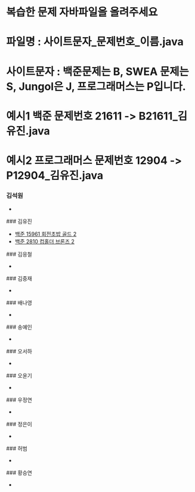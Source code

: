 # 복습한 문제 자바파일을 올려주세요
# 파일명 : 사이트문자_문제번호_이름.java
# 사이트문자 : 백준문제는 B, SWEA 문제는 S, Jungol은 J, 프로그래머스는 P입니다.
# 예시1 백준 문제번호 21611 -> B21611_김유진.java
# 예시2 프로그래머스 문제번호 12904 -> P12904_김유진.java


### 김석원
<ul>
  <li><a href = ""> </a></li>
</ul>
### 김유진
<ul>
  <li><a href ="https://github.com/S6-Daejeon4-Study/D4-Algo-Study/blob/main/D4S10/1%EC%A3%BC%EC%B0%A8/%EB%B3%B5%EC%8A%B5%20%EB%AC%B8%EC%A0%9C/B2531_%EA%B9%80%EC%9C%A0%EC%A7%84.java" > 백준 15961 회전초밥 골드 2</a></li>
   <li><a href ="https://github.com/S6-Daejeon4-Study/D4-Algo-Study/blob/main/D4S10/1%EC%A3%BC%EC%B0%A8/%EB%B3%B5%EC%8A%B5%20%EB%AC%B8%EC%A0%9C/B2810_%EA%B9%80%EC%9C%A0%EC%A7%84.java" > 백준 2810 컵홀더 브론즈 2</a></li>
</ul>
### 김응철
<ul>
  <li><a href = ""> </a></li>
</ul>
### 김중재
<ul>
  <li><a href = ""> </a></li>
</ul>
### 배나영
<ul>
  <li><a href = ""> </a></li>
</ul>
### 송예인
<ul>
  <li><a href = ""> </a></li>
</ul>
### 오서하
<ul>
  <li><a href = ""> </a></li>
</ul>
### 오윤기
<ul>
  <li><a href = ""> </a></li>
</ul>
### 우정연
<ul>
  <li><a href = ""> </a></li>
</ul>
### 정은이
<ul>
  <li><a href = ""> </a></li>
</ul>
### 허범
<ul>
  <li><a href = ""> </a></li>
</ul>
### 황승연
<ul>
  <li><a href = ""> </a></li>
</ul>
